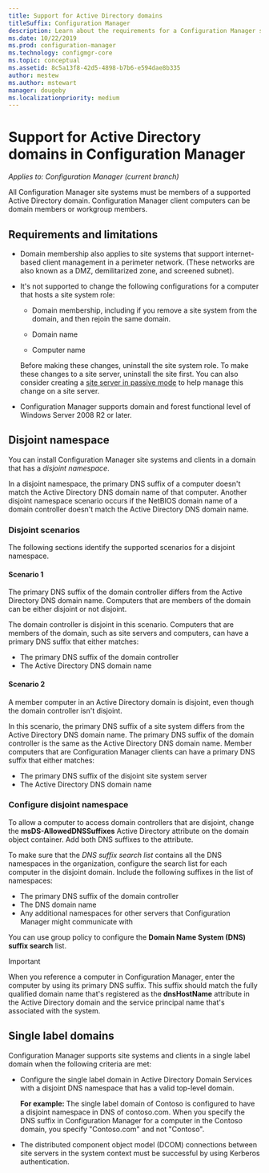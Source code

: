 ```yaml
---
title: Support for Active Directory domains
titleSuffix: Configuration Manager
description: Learn about the requirements for a Configuration Manager site system in an Active Directory domain.
ms.date: 10/22/2019
ms.prod: configuration-manager
ms.technology: configmgr-core
ms.topic: conceptual
ms.assetid: 8c5a13f8-42d5-4898-b7b6-e594dae8b335
author: mestew
ms.author: mstewart
manager: dougeby
ms.localizationpriority: medium
---
```


# Support for Active Directory domains in Configuration Manager

*Applies to: Configuration Manager (current branch)*

All Configuration Manager site systems must be members of a supported Active Directory domain. Configuration Manager client computers can be domain members or workgroup members.  

## Requirements and limitations

- Domain membership also applies to site systems that support internet-based client management in a perimeter network. (These networks are also known as a DMZ, demilitarized zone, and screened subnet).  

- It's not supported to change the following configurations for a computer that hosts a site system role:  

  - Domain membership, including if you remove a site system from the domain, and then rejoin the same domain.

  - Domain name  

  - Computer name  

  Before making these changes, uninstall the site system role. To make these changes to a site server, uninstall the site first. You can also consider creating a [site server in passive mode](../../servers/deploy/configure/site-server-high-availability.md) to help manage this change on a site server.

- Configuration Manager supports domain and forest functional level of Windows Server 2008 R2 or later.<!-- SCCMDocs#1853 -->

## <a name="bkmk_Disjoint"></a> Disjoint namespace

You can install Configuration Manager site systems and clients in a domain that has a *disjoint namespace*.  

In a disjoint namespace, the primary DNS suffix of a computer doesn't match the Active Directory DNS domain name of that computer. Another disjoint namespace scenario occurs if the NetBIOS domain name of a domain controller doesn't match the Active Directory DNS domain name.  

### Disjoint scenarios

The following sections identify the supported scenarios for a disjoint namespace.  

#### Scenario 1

The primary DNS suffix of the domain controller differs from the Active Directory DNS domain name. Computers that are members of the domain can be either disjoint or not disjoint.

The domain controller is disjoint in this scenario. Computers that are members of the domain, such as site servers and computers, can have a primary DNS suffix that either matches:

- The primary DNS suffix of the domain controller
- The Active Directory DNS domain name

#### Scenario 2

A member computer in an Active Directory domain is disjoint, even though the domain controller isn't disjoint.

In this scenario, the primary DNS suffix of a site system differs from the Active Directory DNS domain name. The primary DNS suffix of the domain controller is the same as the Active Directory DNS domain name. Member computers that are Configuration Manager clients can have a primary DNS suffix that either matches:

- The primary DNS suffix of the disjoint site system server
- The Active Directory DNS domain name

### Configure disjoint namespace

To allow a computer to access domain controllers that are disjoint, change the **msDS-AllowedDNSSuffixes** Active Directory attribute on the domain object container. Add both DNS suffixes to the attribute.  

To make sure that the *DNS suffix search list* contains all the DNS namespaces in the organization, configure the search list for each computer in the disjoint domain. Include the following suffixes in the list of namespaces:

- The primary DNS suffix of the domain controller
- The DNS domain name
- Any additional namespaces for other servers that Configuration Manager might communicate with

You can use group policy to configure the **Domain Name System (DNS) suffix search** list.  

> [!IMPORTANT]  
> When you reference a computer in Configuration Manager, enter the computer by using its primary DNS suffix. This suffix should match the fully qualified domain name that's registered as the **dnsHostName** attribute in the Active Directory domain and the service principal name that's associated with the system.  

## <a name="bkmk_SLD"></a> Single label domains

Configuration Manager supports site systems and clients in a single label domain when the following criteria are met:  

- Configure the single label domain in Active Directory Domain Services with a disjoint DNS namespace that has a valid top-level domain.  

  **For example:** The single label domain of Contoso is configured to have a disjoint namespace in DNS of contoso.com. When you specify the DNS suffix in Configuration Manager for a computer in the Contoso domain, you specify "Contoso.com" and not "Contoso".  

- The distributed component object model (DCOM) connections between site servers in the system context must be successful by using Kerberos authentication.  
